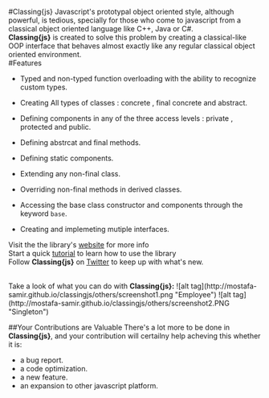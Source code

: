 #Classing{js}
Javascript's prototypal object oriented style, although powerful, is tedious, specially for those who come to javascript
from a classical object oriented language like C++, Java or C#.<br/>
<b>Classing{js}</b> is created to solve this problem by creating a classical-like OOP interface that behaves almost exactly
like any regular classical object oriented environment.<br/>
#Features
<ul>
<li><p>Typed and non-typed function overloading with the ability to recognize custom types.</p></li>
<li><p>Creating All types of classes : concrete , final concrete and abstract.</p></li>
<li><p>Defining components in any of the three access levels : private , protected and public.</p></li>
<li><p>Defining abstrcat and final methods.</p></li>
<li><p>Defining static components.</p></li>
<li><p>Extending any non-final class.</p></li>
<li><p>Overriding non-final methods in derived classes.</p></li>
<li><p>Accessing the base class constructor and components through the keyword <code>base</code>.</p></li>
<li><p>Creating and implemeting mutiple interfaces.</p></li>
</ul>

Visit the the library's <a href="http://mostafa-samir.github.io/classingjs/">website</a> for more info<br/>
Start a quick <a href="http://mostafa-samir.github.io/classingjs/tutorial/">tutorial</a> to learn how to use the library  <br/>
Follow <b>Classing{js}</b> on <a href = "https://twitter.com/classing_js">Twitter</a> to keep up with what's new.

<br/>
Take a look of what you can do with <b>Classing{js}:</b>
![alt tag](http://mostafa-samir.github.io/classingjs/others/screenshot1.png "Employee")
![alt tag](http://mostafa-samir.github.io/classingjs/others/screenshot2.PNG "Singleton")


##Your Contributions are Valuable
There's a lot more to be done in <b>Classing{js}</b>, and your contribution will certailny help acheving this whether it is:
<ul>
<li>a bug report.</li>
<li>a code optimization.</li>
<li>a new feature.</li>
<li>an expansion to other javascript platform.</li>
</ul>
